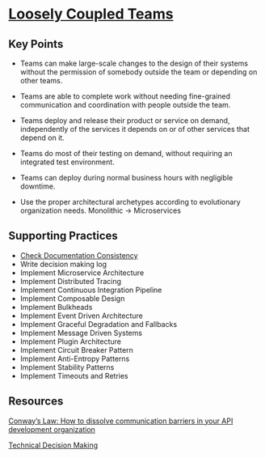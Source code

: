 # [Loosely Coupled Teams](https://dora.dev/capabilities/loosely-coupled-teams/)

## Key Points

* Teams can make large-scale changes to the design of their systems without the permission of somebody outside the team or depending on other teams.
* Teams are able to complete work without needing fine-grained communication and coordination with people outside the team.
* Teams deploy and release their product or service on demand, independently of the services it depends on or of other services that depend on it.
* Teams do most of their testing on demand, without requiring an integrated test environment.
* Teams can deploy during normal business hours with negligible downtime.

* Use the proper architectural archetypes according to evolutionary organization needs. Monolithic -> Microservices


## Supporting Practices

* [Check Documentation Consistency](/practices/check-documentation-consistency.md)
* Write decision making log
* Implement Microservice Architecture
* Implement Distributed Tracing
* Implement Continuous Integration Pipeline
* Implement Composable Design
* Implement Bulkheads
* Implement Event Driven Architecture
* Implement Graceful Degradation and Fallbacks
* Implement Message Driven Systems
* Implement Plugin Architecture
* Implement Circuit Breaker Pattern
* Implement Anti-Entropy Patterns
* Implement Stability Patterns
* Implement Timeouts and Retries


## Resources

[Conway’s Law: How to dissolve communication barriers in your API development organization](https://medium.com/better-practices/how-to-dissolve-communication-barriers-in-your-api-development-organization-3347179b4ecc)

[Technical Decision Making](https://copyconstruct.medium.com/technical-decision-making-9b2817c18da4)
